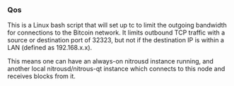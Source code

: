 ### Qos ###

This is a Linux bash script that will set up tc to limit the outgoing bandwidth for connections to the Bitcoin network. It limits outbound TCP traffic with a source or destination port of 32323, but not if the destination IP is within a LAN (defined as 192.168.x.x).

This means one can have an always-on nitrousd instance running, and another local nitrousd/nitrous-qt instance which connects to this node and receives blocks from it.
